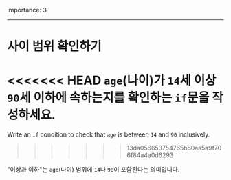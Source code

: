 importance: 3

---

# 사이 범위 확인하기

<<<<<<< HEAD
`age`(나이)가 `14`세 이상 `90`세 이하에 속하는지를 확인하는 `if`문을 작성하세요.
=======
Write an `if` condition to check that `age` is between `14` and `90` inclusively.
>>>>>>> 13da056653754765b50aa5a9f706f84a4a0d6293

"이상과 이하"는 `age`(나이) 범위에 `14`나 `90`이 포함된다는 의미입니다.
